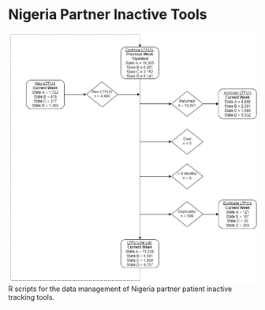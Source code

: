 # Nigeria Partner Inactive Tools
![dataflow](https://github.com/randyyee/Nigeria-Partner-Inactive-Tracking-Tool/blob/master/DataFlow.png)
R scripts for the data management of Nigeria partner patient inactive tracking tools.
